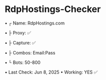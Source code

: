 # RdpHostings-Checker

• ┌ Name: RdpHostings.com

• ├ Proxy:  ✅

• ├ Capture: ✅

• ├ Combos: Email:Pass

• └ Bots: 50-800

• Last Check: Jun 8, 2025
• Working: YES ✅
